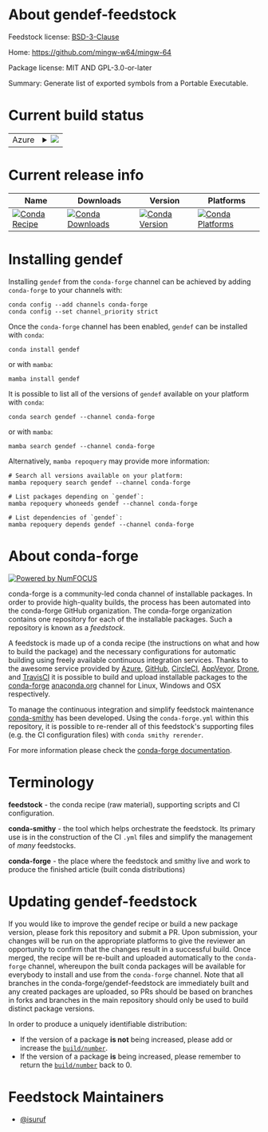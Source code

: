 About gendef-feedstock
======================

Feedstock license: [BSD-3-Clause](https://github.com/conda-forge/gendef-feedstock/blob/main/LICENSE.txt)

Home: https://github.com/mingw-w64/mingw-64

Package license: MIT AND GPL-3.0-or-later

Summary: Generate list of exported symbols from a Portable Executable.

Current build status
====================


<table>
    
  <tr>
    <td>Azure</td>
    <td>
      <details>
        <summary>
          <a href="https://dev.azure.com/conda-forge/feedstock-builds/_build/latest?definitionId=22537&branchName=main">
            <img src="https://dev.azure.com/conda-forge/feedstock-builds/_apis/build/status/gendef-feedstock?branchName=main">
          </a>
        </summary>
        <table>
          <thead><tr><th>Variant</th><th>Status</th></tr></thead>
          <tbody><tr>
              <td>linux_64</td>
              <td>
                <a href="https://dev.azure.com/conda-forge/feedstock-builds/_build/latest?definitionId=22537&branchName=main">
                  <img src="https://dev.azure.com/conda-forge/feedstock-builds/_apis/build/status/gendef-feedstock?branchName=main&jobName=linux&configuration=linux%20linux_64_" alt="variant">
                </a>
              </td>
            </tr><tr>
              <td>linux_aarch64</td>
              <td>
                <a href="https://dev.azure.com/conda-forge/feedstock-builds/_build/latest?definitionId=22537&branchName=main">
                  <img src="https://dev.azure.com/conda-forge/feedstock-builds/_apis/build/status/gendef-feedstock?branchName=main&jobName=linux&configuration=linux%20linux_aarch64_" alt="variant">
                </a>
              </td>
            </tr><tr>
              <td>linux_ppc64le</td>
              <td>
                <a href="https://dev.azure.com/conda-forge/feedstock-builds/_build/latest?definitionId=22537&branchName=main">
                  <img src="https://dev.azure.com/conda-forge/feedstock-builds/_apis/build/status/gendef-feedstock?branchName=main&jobName=linux&configuration=linux%20linux_ppc64le_" alt="variant">
                </a>
              </td>
            </tr><tr>
              <td>linux_s390x</td>
              <td>
                <a href="https://dev.azure.com/conda-forge/feedstock-builds/_build/latest?definitionId=22537&branchName=main">
                  <img src="https://dev.azure.com/conda-forge/feedstock-builds/_apis/build/status/gendef-feedstock?branchName=main&jobName=linux&configuration=linux%20linux_s390x_" alt="variant">
                </a>
              </td>
            </tr><tr>
              <td>osx_64</td>
              <td>
                <a href="https://dev.azure.com/conda-forge/feedstock-builds/_build/latest?definitionId=22537&branchName=main">
                  <img src="https://dev.azure.com/conda-forge/feedstock-builds/_apis/build/status/gendef-feedstock?branchName=main&jobName=osx&configuration=osx%20osx_64_" alt="variant">
                </a>
              </td>
            </tr><tr>
              <td>osx_arm64</td>
              <td>
                <a href="https://dev.azure.com/conda-forge/feedstock-builds/_build/latest?definitionId=22537&branchName=main">
                  <img src="https://dev.azure.com/conda-forge/feedstock-builds/_apis/build/status/gendef-feedstock?branchName=main&jobName=osx&configuration=osx%20osx_arm64_" alt="variant">
                </a>
              </td>
            </tr><tr>
              <td>win_64</td>
              <td>
                <a href="https://dev.azure.com/conda-forge/feedstock-builds/_build/latest?definitionId=22537&branchName=main">
                  <img src="https://dev.azure.com/conda-forge/feedstock-builds/_apis/build/status/gendef-feedstock?branchName=main&jobName=win&configuration=win%20win_64_" alt="variant">
                </a>
              </td>
            </tr>
          </tbody>
        </table>
      </details>
    </td>
  </tr>
</table>

Current release info
====================

| Name | Downloads | Version | Platforms |
| --- | --- | --- | --- |
| [![Conda Recipe](https://img.shields.io/badge/recipe-gendef-green.svg)](https://anaconda.org/conda-forge/gendef) | [![Conda Downloads](https://img.shields.io/conda/dn/conda-forge/gendef.svg)](https://anaconda.org/conda-forge/gendef) | [![Conda Version](https://img.shields.io/conda/vn/conda-forge/gendef.svg)](https://anaconda.org/conda-forge/gendef) | [![Conda Platforms](https://img.shields.io/conda/pn/conda-forge/gendef.svg)](https://anaconda.org/conda-forge/gendef) |

Installing gendef
=================

Installing `gendef` from the `conda-forge` channel can be achieved by adding `conda-forge` to your channels with:

```
conda config --add channels conda-forge
conda config --set channel_priority strict
```

Once the `conda-forge` channel has been enabled, `gendef` can be installed with `conda`:

```
conda install gendef
```

or with `mamba`:

```
mamba install gendef
```

It is possible to list all of the versions of `gendef` available on your platform with `conda`:

```
conda search gendef --channel conda-forge
```

or with `mamba`:

```
mamba search gendef --channel conda-forge
```

Alternatively, `mamba repoquery` may provide more information:

```
# Search all versions available on your platform:
mamba repoquery search gendef --channel conda-forge

# List packages depending on `gendef`:
mamba repoquery whoneeds gendef --channel conda-forge

# List dependencies of `gendef`:
mamba repoquery depends gendef --channel conda-forge
```


About conda-forge
=================

[![Powered by
NumFOCUS](https://img.shields.io/badge/powered%20by-NumFOCUS-orange.svg?style=flat&colorA=E1523D&colorB=007D8A)](https://numfocus.org)

conda-forge is a community-led conda channel of installable packages.
In order to provide high-quality builds, the process has been automated into the
conda-forge GitHub organization. The conda-forge organization contains one repository
for each of the installable packages. Such a repository is known as a *feedstock*.

A feedstock is made up of a conda recipe (the instructions on what and how to build
the package) and the necessary configurations for automatic building using freely
available continuous integration services. Thanks to the awesome service provided by
[Azure](https://azure.microsoft.com/en-us/services/devops/), [GitHub](https://github.com/),
[CircleCI](https://circleci.com/), [AppVeyor](https://www.appveyor.com/),
[Drone](https://cloud.drone.io/welcome), and [TravisCI](https://travis-ci.com/)
it is possible to build and upload installable packages to the
[conda-forge](https://anaconda.org/conda-forge) [anaconda.org](https://anaconda.org/)
channel for Linux, Windows and OSX respectively.

To manage the continuous integration and simplify feedstock maintenance
[conda-smithy](https://github.com/conda-forge/conda-smithy) has been developed.
Using the ``conda-forge.yml`` within this repository, it is possible to re-render all of
this feedstock's supporting files (e.g. the CI configuration files) with ``conda smithy rerender``.

For more information please check the [conda-forge documentation](https://conda-forge.org/docs/).

Terminology
===========

**feedstock** - the conda recipe (raw material), supporting scripts and CI configuration.

**conda-smithy** - the tool which helps orchestrate the feedstock.
                   Its primary use is in the construction of the CI ``.yml`` files
                   and simplify the management of *many* feedstocks.

**conda-forge** - the place where the feedstock and smithy live and work to
                  produce the finished article (built conda distributions)


Updating gendef-feedstock
=========================

If you would like to improve the gendef recipe or build a new
package version, please fork this repository and submit a PR. Upon submission,
your changes will be run on the appropriate platforms to give the reviewer an
opportunity to confirm that the changes result in a successful build. Once
merged, the recipe will be re-built and uploaded automatically to the
`conda-forge` channel, whereupon the built conda packages will be available for
everybody to install and use from the `conda-forge` channel.
Note that all branches in the conda-forge/gendef-feedstock are
immediately built and any created packages are uploaded, so PRs should be based
on branches in forks and branches in the main repository should only be used to
build distinct package versions.

In order to produce a uniquely identifiable distribution:
 * If the version of a package **is not** being increased, please add or increase
   the [``build/number``](https://docs.conda.io/projects/conda-build/en/latest/resources/define-metadata.html#build-number-and-string).
 * If the version of a package **is** being increased, please remember to return
   the [``build/number``](https://docs.conda.io/projects/conda-build/en/latest/resources/define-metadata.html#build-number-and-string)
   back to 0.

Feedstock Maintainers
=====================

* [@isuruf](https://github.com/isuruf/)

